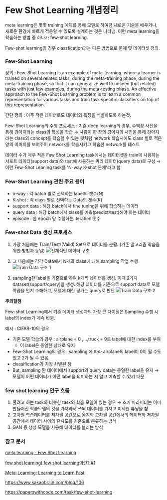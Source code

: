 # Few Shot Learning 개념정리

meta learning은 몇몇 training 예제를 통해 모델로 하여금 새로운 기술을 배우거나, 새로운 환경에 빠르게 적응할 수 있도록 설계하는 것은 나타냄. 이런 meta learning을 학습하는 방법 중 하나가 few-shot learning.

Few-shot learning의 경우 classfication과는 다른 방법으로 문제 및 데이터셋 정의.

### Few-Shot Learning

정의 : Few-Shot Learning is an example of meta-learning, where a learner is trained on several related tasks, during the meta-training phase, during the meta-training phase, so that it can generalize well to unseen (but related) tasks with just few examples, during the meta-testing phase. An effective approach to the Few-Shot Learning problem is to learn a common representation for various tasks and train task specific classifiers on top of this representation.

간단 정의 : 아주 적은 데이터로도 데이터의 특징을 식별하도록 하는것.

Few-Shot Learning의 수행 프로세스 : 기존 deep learning의 경우, 수백장 사진을 통해 강아지라는 class의 특성을 학습 → 사람이 한 장의 강아지의 사진을 통해 강아지라는 class의 concept를 학습할 수 있는 것처럼 network 학습시에도 class 별로 적은 양의 이미지를 보여주어 network를 학습시키고 학습한 network를 테스트

데이터 수가 매우 적은 Few Shot Learning task에서는 데이터셋을 train에 사용하는 서포트 데이터(support data)와  test에 사용하는 쿼리 데이터(query data)로 구성  → 이런 Few-Shot Leaning task를 'N-way K-shot 문제'라고 함



### Few-Shot Learning 관련 주요 용어

- n-way : 각 batch 별로 선택하는 label의 갯수(N)
- K-shot : 각 class 별로 선택하는 Data의 갯수(K)
- support data : 해당 batch에서 fine tuning을 위해 학습하는 데이터
- query data : 해당 batch에서 class를 예측(predict/test)해야 하는 데이터
- episode : 한 epoch 당 수행하는 iteration 횟수



### Few-shot Data 생성 프로세스

1. 가장 처음에는 Train/Test/(Valid) Set으로 데이터를 분활. (기존 알고리즘 학습을 위한 방법과 동일)
   ![전체적인 데이터 구조](https://seujung.github.io/files/180622_meta_learning/fig1.png)

2. 그 다음에는 각각 Data에서 N개의 class에 대해 sampling 작업 수행
   ![Train Data 구조 1](https://seujung.github.io/files/180622_meta_learning/fig2.png)

3. sampling한 label을 기준으로 하여 k개씩 데이터를 생성. 이때 2가지 dataset(support/query)을 생성. 해당 데이터를 기준으로 support data로 모델 학습을 먼저 수해하고, 모델에 대한 평가는 query로 판단
   ![Train Data 구조 2](https://seujung.github.io/files/180622_meta_learning/fig3.png)

**주의할점**

Few-shot Learning에서 기존 데이터 생성과의 가장 큰 차이점은 Sampling 수행 시 label의 index가 계속 바뀜. 

예시 : CIFAR-10의 경우

- 기존 모델 학습의 경우 : airplane = 0 ,…,truck = 9로 label에 대한 index를 부여
  -  이 label은 동일한 상태로 유지
-  Few-Shot Learning의 경우 : sampling 에 따라 airplane의 label이 0이 될 수도 있고 2가 될 수 있음.
  - classification가 가장 차별된 점
  - But,  sampling 돤 데이터에서 support와 query data는 동일한 label을 유지 → 모델이 어떤 데이터가 어떤 label을 의미하는 지 알고 예측할 수 있기 때문



### few shot learning 연구 흐름

1. 풀려고 하는 task와 비슷한 task의 학습 모델이 있는 경우 → 초기 파라미터는 이미 만들어진 학습모델의 것을 가져와서 쓰되 데이터를 가지고 미세한 튜닝을 함
2. 고차원 학습데이터를 저차원 공간으로 옮겨와 고차원 공간에서의 데이터와 저차원 공간에서 데이터 사이의 유사도를 기준으로 분류하는 방식
3. GAN 등 생성 모델을 사용해 데이터를 늘리는 방식



### 참고 문서

[meta learning - Few Shot Learning](https://seujung.github.io/2018/06/29/meta_learning_1/)

[few shot learning) few shot learning이란? #1](https://curiousseed.tistory.com/46)

[Meta-Learning: Learning to Learn Fast](https://talkingaboutme.tistory.com/entry/DL-Meta-Learning-Learning-to-Learn-Fast)

https://www.kakaobrain.com/blog/106

https://paperswithcode.com/task/few-shot-learning



